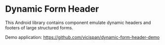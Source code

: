# Dynamic Form Header

This Android library contains component emulate dynamic headers and footers of large structured forms.

Demo application: https://github.com/vicispan/dynamic-form-header-demo